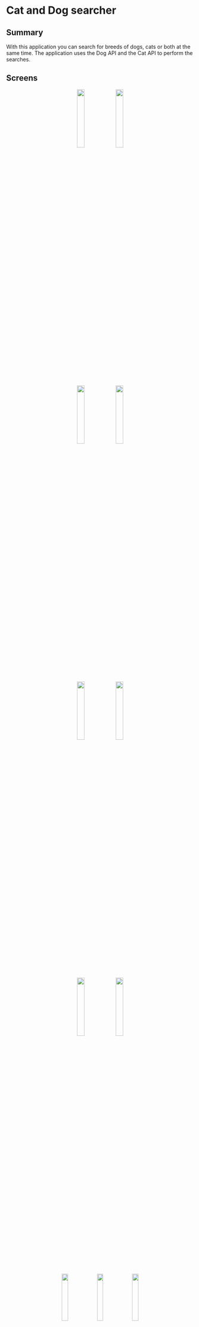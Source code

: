 # Cat and Dog searcher 


## Summary 
With this application you can search for breeds of dogs, cats or both at the same time. The application uses the Dog API and the Cat API to perform the searches.

## Screens 
<p align="center">
 <img src="/pictures/splash_dark.jpg" width=20% height=20%>
 <img src="/pictures/splash_default.jpg" width=20% height=20%>
</p>
<p align="center">
 <img src="/pictures/search_dark.jpg" width=20% height=20%>
 <img src="/pictures/search_default.jpg" width=20% height=20%>
</p>
<p align="center">
 <img src="/pictures/animal_list_dark.jpg" width=20% height=20%>
 <img src="/pictures/animal_list_default.jpg" width=20% height=20%>
</p>
</p>
<p align="center">
 <img src="/pictures/animal_detail_dark.jpg" width=20% height=20%>
 <img src="/pictures/animal_detail_default.jpg" width=20% height=20%>
</p>
<p align="center">
 <img src="/pictures/error_view_dark.jpg" width=18% height=18%>
 <img src="/pictures/error_view_loading_dark.jpg" width=18% height=18%>
 <img src="/pictures/success_without_content_default.jpg" width=18% height=18%>
</p>
<p align="center">
 <img src="/pictures/without_connection_default.jpg" width=18% height=18%>
 <img src="/pictures/with_connection_default.jpg" width=18% height=18%>
 <img src="/pictures/loading_view_default.jpg" width=18% height=18%>
</p>

## Automation
Ktlint - the task validates whether the code standard complies with the lint. Use the `./gradlew ktlint` command to validate.

KtlintFormat - this task modifies the code so that it follows the lint pattern. Use the `./gradlew ktlintFormat` command to adjust the code.

## Continuous Integration
**GitHub CI**

CI tool that allows the creation of customized workflows for repositories on GitHub.

**Workflows**

In this application, two workflows were created. The first for `Master` branche and the second for` featureas e fixes` branches. The following are descriptions of the workflows.

Master - run unit tests, Ktlint and APK generation.

Featureas e Fixes - run unit tests and Ktlint.

## Architecture
I tried to follow the concepts of Clean Architecture, so I divided the project into:

* **app module**: module that is started when user opens the application. It contains the SplashActivity, first screen of the app;

* **feature-modules**: contains the presentation layer of each feature (ex: feature-animal);

* **data module**: the data layer contains all the code necessary to retrieve the data, whether from a local database or a service;

* **domain module**: the business logic layer contains entities, use cases and interfaces to communicate with the data module;

* **core module**: it has some implementations that are used by the application (ex: connectivity handler, request handler, etc);

* **extension module**: this module has extensions that can be reused throughout the project;

* **resource module**: where colors, themes, fonts and icons are located. In this way, the entire application uses the same resources to maintain a standard in the project (facilitating the implementation of a Design System);

* **base module**: contains the base classes that are used by the application;

* **ui-component module**: The UI components were created to facilitate its reuse and to have a standard in the application (facilitating the implementation of a Design System);

* **buildSrc module**: is where all the dependencies and versions used for the project relies.

## Main dependencies
**Koin** - _dependence injection_
 <p> Library chosen for its simple implementation. As a negative point, there is some loss of performance when compared to other competitors, such as Dagger. There is no significant loss for this application. </p>

**Coroutines** - _dealing with threads and asynchronism_
 <p> Approach suggested by Google and working well with Live Data, makes good use of the device's Threads and Thread Pool, improving application performance. When compared to RxJava, which is its biggest competitor, its positive point is its smaller size and simplicity, its negative point is its error handling which is a little more manual. </p>

**Navigation component** - _navigation between screens_
 <p> Used as a new form of navigation for the application. </p>

**Retrofit** - _HTTP requirements_
 <p> Retrofit is the most widespread library for handling HTTP requests, in addition to being easy to implement. </p>
 
 **Shimmer** - _animation_
 <p> The Facebook library allows you to introduce shimmering animations in a simple way. It is widely used to signal the loading of some content. </p>
 
 **MockK** - _unit tests_
 <p> MockK is a test lib for the Kotlin language. Its use is simple and has the advantage of competitors, the possibility of mocking methods of Objects and Companion Objects without having to create interfaces. On the other hand, it is an exclusive library for Kotlin, not working with the Java language. </p>
 
## Tests
Because of the time I tested only one class but it was tested with 100% coverage.
* [unit test 1]( https://github.com/lucasdias4/cat_and_dog_searcher/blob/master/feature-animal/src/test/java/com/lucasdias/feature_animal/list/AnimalListViewModelTest.kt)

You can also visualizate other tests performed by me on an old project at the following links:
* [unit test 1]( https://github.com/lucasdias4/Marvel/blob/main/feature-comic/src/test/java/com/lucasdias/feature_comic/list/ComicListViewModelTest.kt)
* [unit test 2]( https://github.com/lucasdias4/chuck_norris_facts/blob/master/search/src/test/java/com/lucasdias/search/presentation/SearchViewModelTest.kt)
* [unit test 3]( https://github.com/lucasdias4/chuck_norris_facts/blob/master/factcatalog/src/test/java/com/lucasdias/factcatalog/FactCatalogAdapter.kt)
* [unit test 4]( https://github.com/lucasdias4/chuck_norris_facts/blob/master/search/src/test/java/com/lucasdias/search/domain/usecase/GetRandomCategoriesFromDatabaseTest.kt)
* [unit test 5]( https://github.com/lucasdias4/chuck_norris_facts/blob/master/search/src/test/java/com/lucasdias/search/data/historic/SearchHistoricRepositoryImplTest.kt)

<p>Note: to facilitate the creation of tests, I try to write functions with as little responsibility as possible and try to remove as much logic as possible from View.</p>

## Know problem and solutions
* <p>The end point used to search for animal breeds did not return an image but an image ID. To display the image, I brought the default URL of the images into the app and used the IDs. Ideally, the API would return the image URL and not the ID, so there is no risk of this URL being changed and due to backward compatibility, all old versions of the APP will stop showing images (as they will still be using the old URL);</p>
* <p>Some animal breeds arrived from the API without some information that I decided to display, such as life span, temperament, wikipedia link and image. In the case of the image, I display a replacement image when its request fails. In all other cases, I hide sections that have no content to show.</p>

